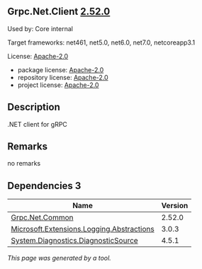 Grpc.Net.Client [2.52.0](https://www.nuget.org/packages/Grpc.Net.Client/2.52.0)
--------------------

Used by: Core internal

Target frameworks: net461, net5.0, net6.0, net7.0, netcoreapp3.1

License: [Apache-2.0](../../../../licenses/apache-2.0) 

- package license: [Apache-2.0](https://licenses.nuget.org/Apache-2.0) 
- repository license: [Apache-2.0](https://github.com/grpc/grpc-dotnet.git) 
- project license: [Apache-2.0](https://github.com/grpc/grpc-dotnet) 

Description
-----------
.NET client for gRPC

Remarks
-----------
no remarks


Dependencies 3
-----------

|Name|Version|
|----------|:----|
|[Grpc.Net.Common](../../../../packages/nuget.org/grpc.net.common/2.52.0)|2.52.0|
|[Microsoft.Extensions.Logging.Abstractions](../../../../packages/nuget.org/microsoft.extensions.logging.abstractions/3.0.3)|3.0.3|
|[System.Diagnostics.DiagnosticSource](../../../../packages/nuget.org/system.diagnostics.diagnosticsource/4.5.1)|4.5.1|

*This page was generated by a tool.*